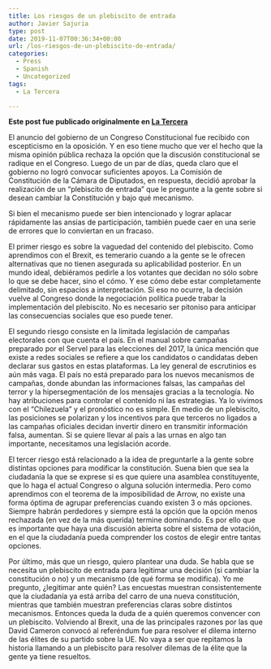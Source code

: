 ```yaml
---
title: Los riesgos de un plebiscito de entrada
author: Javier Sajuria
type: post
date: 2019-11-07T00:36:34+00:00
url: /los-riesgos-de-un-plebiscito-de-entrada/
categories:
  - Press
  - Spanish
  - Uncategorized
tags:
  - La Tercera

---
```

**Este post fue publicado originalmente en [La Tercera][1]**

El anuncio del gobierno de un Congreso Constitucional fue recibido con escepticismo en la oposición. Y en eso tiene mucho que ver el hecho que la misma opinión pública rechaza la opción que la discusión constitucional se radique en el Congreso. Luego de un par de días, queda claro que el gobierno no logró convocar suficientes apoyos. La Comisión de Constitución de la Cámara de Diputados, en respuesta, decidió aprobar la realización de un “plebiscito de entrada” que le pregunte a la gente sobre si desean cambiar la Constitución y bajo qué mecanismo.

Si bien el mecanismo puede ser bien intencionado y lograr aplacar rápidamente las ansias de participación, también puede caer en una serie de errores que lo conviertan en un fracaso.

El primer riesgo es sobre la vaguedad del contenido del plebiscito. Como aprendimos con el Brexit, es temerario cuando a la gente se le ofrecen alternativas que no tienen asegurada su aplicabilidad posterior. En un mundo ideal, debiéramos pedirle a los votantes que decidan no sólo sobre lo que se debe hacer, sino el cómo. Y ese cómo debe estar completamente delimitado, sin espacios a interpretación. Si eso no ocurre, la decisión vuelve al Congreso donde la negociación política puede trabar la implementación del plebiscito. No es necesario ser pitoniso para anticipar las consecuencias sociales que eso puede tener.

El segundo riesgo consiste en la limitada legislación de campañas electorales con que cuenta el país. En el manual sobre campañas preparado por el Servel para las elecciones del 2017, la única mención que existe a redes sociales se refiere a que los candidatos o candidatas deben declarar sus gastos en estas plataformas. La ley general de escrutinios es aún más vaga. El país no está preparado para los nuevos mecanismos de campañas, donde abundan las informaciones falsas, las campañas del terror y la hipersegmentación de los mensajes gracias a la tecnología. No hay atribuciones para controlar el contenido ni las estrategias. Ya lo vivimos con el “Chilezuela” y el pronóstico no es simple. En medio de un plebiscito, las posiciones se polarizan y los incentivos para que terceros no ligados a las campañas oficiales decidan invertir dinero en transmitir información falsa, aumentan. Si se quiere llevar al país a las urnas en algo tan importante, necesitamos una legislación acorde.

El tercer riesgo está relacionado a la idea de preguntarle a la gente sobre distintas opciones para modificar la constitución. Suena bien que sea la ciudadanía la que se exprese si es que quiere una asamblea constituyente, que lo haga el actual Congreso o alguna solución intermedia. Pero como aprendimos con el teorema de la imposibilidad de Arrow, no existe una forma óptima de agrupar preferencias cuando existen 3 o más opciones. Siempre habrán perdedores y siempre está la opción que la opción menos rechazada (en vez de la más querida) termine dominando. Es por ello que es importante que haya una discusión abierta sobre el sistema de votación, en el que la ciudadanía pueda comprender los costos de elegir entre tantas opciones.

Por último, más que un riesgo, quiero plantear una duda. Se habla que se necesita un plebiscito de entrada para legitimar una decisión (si cambiar la constitución o no) y un mecanismo (de qué forma se modifica). Yo me pregunto, ¿legitimar ante quién? Las encuestas muestran consistentemente que la ciudadanía ya está arriba del carro de una nueva constitución, mientras que también muestran preferencias claras sobre distintos mecanismos. Entonces queda la duda de a quién queremos convencer con un plebiscito. Volviendo al Brexit, una de las principales razones por las que David Cameron convocó al referéndum fue para resolver el dilema interno de las élites de su partido sobre la UE. No vaya a ser que repitamos la historia llamando a un plebiscito para resolver dilemas de la élite que la gente ya tiene resueltos.

 [1]: https://www.latercera.com/la-tercera-pm/noticia/los-riesgos-plebiscito-entrada/897487/